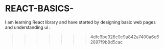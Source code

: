 
# REACT-BASICS-
I am learning React library and have started by designing basic web pages and understanding ui .
>>>>>>> 4dfc9be928c0c9a842a7400a6e62897f9b8d5cac
